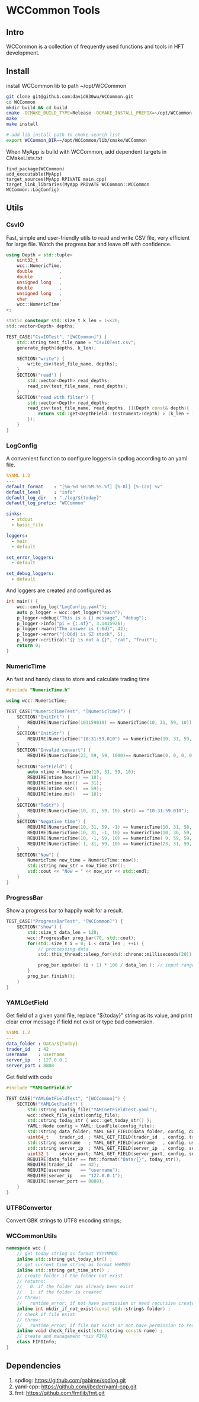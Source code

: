 # WCCommon Tools

## Intro

WCCommon is a collection of frequently used functions and tools in HFT development.

## Install

install WCCommon lib to path ~/opt/WCCommon

```bash
git clone git@github.com:david830wu/WCCommon.git
cd WCCommon
mkdir build && cd build
cmake -DCMAKE_BUILD_TYPE=Release -DCMAKE_INSTALL_PREFIX=~/opt/WCCommon ..
make
make install

# add lib install path to cmake search list
export WCCommon_DIR=~/opt/WCCommon/lib/cmake/WCCommon
```

When MyApp is build with WCCommon, add dependent targets in CMakeLists.txt
```
find_package(WCCommon)
add_executable(MyApp)
target_sources(MyApp RPIVATE main.cpp)
target_link_libraries(MyApp PRIVATE WCCommon::WCCommon WCCommon::LogConfig)
```

## Utils

### CsvIO
Fast, simple and user-friendly utils to read and write CSV file, very efficient for large file.
Watch the progress bar and leave off with confidence.

```cpp
using Depth = std::tuple<
    uint32_t        ,
    wcc::NumericTime,
    double          ,
    double          ,
    unsigned long   ,
    double          ,
    unsigned long   ,
    char            ,
    wcc::NumericTime
>;

static constexpr std::size_t k_len = 1<<20;
std::vector<Depth> depths;

TEST_CASE("CsvIOTest", "[WCCommon]") {
    std::string test_file_name = "CsvIOTest.csv";
    generate_depth(depths, k_len);

    SECTION("write") {
        write_csv(test_file_name, depths);
    }
    SECTION("read") {
        std::vector<Depth> read_depths;
        read_csv(test_file_name, read_depths);
    }
    SECTION("read with filter") {
        std::vector<Depth> read_depths;
        read_csv(test_file_name, read_depths, [](Depth const& depth){
            return std::get<DepthField::Instrument>(depth) > (k_len + 1) / 2;
        });
    }
}
```

### LogConfig

A convenient function to configure loggers in spdlog according to an yaml file.

```yaml
%YAML 1.2
---
default_format    : "[%m-%d %H:%M:%S.%f] [%-8l] [%-12n] %v"
default_level     : "info"
default_log_dir   : "./log/${today}"
default_log_prefix: "WCCommon"

sinks:
  - stdout
  - basic_file

loggers:
  - main 
  - default

set_error_loggers:
  - default 

set_debug_loggers:
  - default
```

And loggers are created and configured as
```cpp
int main() {
    wcc::config_log("LogConfig.yaml");
    auto p_logger = wcc::get_logger("main");
    p_logger->debug("This is a {} message", "debug");
    p_logger->info("pi = {:.4f}", 3.1415926);
    p_logger->warn("The answer is {:6d}", 42);
    p_logger->error("{:06d} is SZ stock", 5);
    p_logger->critical("{} is not a {}", "cat", "fruit");
    return 0;
}
```


### NumericTime

An fast and handy class to store and calculate trading time

```cpp
#include "NumericTime.h"

using wcc::NumericTime;

TEST_CASE("NumericTimeTest", "[NumericTime]") {
    SECTION("InitInt") {
        REQUIRE(NumericTime(103159010) == NumericTime(10, 31, 59, 10));
    }
    SECTION("InitStr") {
        REQUIRE(NumericTime("10:31:59.010") == NumericTime(10, 31, 59, 10));
    }
    SECTION("Invalid convert") {
        REQUIRE(NumericTime(23, 59, 59, 1000)== NumericTime(0, 0, 0, 0));
    }
    SECTION("GetField") {
        auto ntime = NumericTime(10, 31, 59, 10);
        REQUIRE(ntime.hour() == 10);
        REQUIRE(ntime.min()  == 31);
        REQUIRE(ntime.sec()  == 59);
        REQUIRE(ntime.ms()   == 10);
    }
    SECTION("ToStr") {
        REQUIRE(NumericTime(10, 31, 59, 10).str() == "10:31:59.010");
    }
    SECTION("Negative time") {
        REQUIRE(NumericTime(10, 31, 59, -1) == NumericTime(10, 31, 58, 999));
        REQUIRE(NumericTime(10, 31, -1, 10) == NumericTime(10, 30, 59,  10));
        REQUIRE(NumericTime(10, -1, 59, 10) == NumericTime( 9, 59, 59,  10));
        REQUIRE(NumericTime(-1, 31, 59, 10) == NumericTime(23, 31, 59,  10));
    }
    SECTION("Now") {
        NumericTime now_time = NumericTime::now();
        std::string now_str = now_time.str();
        std::cout << "Now = " << now_str << std::endl;
    }
}
```

### ProgressBar
Show a progress bar to happily wait for a result.

```cpp
TEST_CASE("ProgressBarTest", "[WCCommon]") {
    SECTION("show") {
        std::size_t data_len = 128;
        wcc::ProgressBar prog_bar(70, std::cout);
        for(std::size_t i = 0; i < data_len ; ++i) {
            // proccessing data
            std::this_thread::sleep_for(std::chrono::milliseconds(20));

            prog_bar.update( (i + 1) * 100 / data_len ); // input ranges from 0(start) to 100(completed)
        }
        prog_bar.finish();
    }
}
```

### YAMLGetField

Get field of a given yaml file, replace "${today}" string as its value, and print clear error message if field not exist or type bad conversion.

```yaml
%YAML 1.2
---
data_folder : Data/${today}
trader_id   : 42
username    : username
server_ip   : 127.0.0.1
server_port : 8888
```

Get field with code
```cpp
#include "YAMLGetField.h"

TEST_CASE("YAMLGetFieldTest", "[WCCommon]") {
    SECTION("YAMLGetField") {
        std::string config_file("YAMLGetFieldTest.yaml");
        wcc::check_file_exist(config_file);
        std::string today_str { wcc::get_today_str() };
        YAML::Node config = YAML::LoadFile(config_file);
        std::string data_folder; YAML_GET_FIELD(data_folder, config, data_folder);
        uint64_t    trader_id  ; YAML_GET_FIELD(trader_id  , config, trader_id  );
        std::string username   ; YAML_GET_FIELD(username   , config, username   );
        std::string server_ip  ; YAML_GET_FIELD(server_ip  , config, server_ip  );
        uint32_t    server_port; YAML_GET_FIELD(server_port, config, server_port);
        REQUIRE(data_folder == fmt::format("Data/{}", today_str));
        REQUIRE(trader_id   == 42);
        REQUIRE(username    == "username");
        REQUIRE(server_ip   == "127.0.0.1");
        REQUIRE(server_port == 8888);
    }
}
```

### UTF8Convertor

Convert GBK strings to UTF8 encoding strings;

### WCCommonUtils

```cpp
namespace wcc {
    // get today string as format YYYYMMDD
    inline std::string get_today_str() ;
    // get current time string as format HHMMSS
    inline std::string get_time_str() ;
    // create folder if the folder not exist
    // returns:
    //   0: if the folder has already been exist
    //   1: if the folder is created
    // throw:
    //   runtime_error: if not have permission or need recursive create
    inline int mkdir_if_not_exist(const std::string& folder) ;
    // check if file exist
    // throw:
    //   runtime_error: if file not exist or not have permission to read
    inline void check_file_exist(std::string const& name) ;
    // create and management *nix FIFO
    class FIFOInfo;
}
```


## Dependencies

1. spdlog: https://github.com/gabime/spdlog.git
2. yaml-cpp: https://github.com/jbeder/yaml-cpp.git
3. fmt: https://github.com/fmtlib/fmt.git
